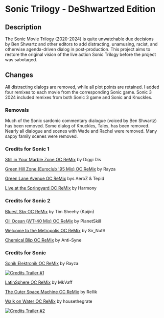 # Sonic Trilogy - DeShwartzed Edition

## Description
The Sonic Movie Trilogy (2020-2024) is quite unwatchable 
due decisions by Ben Shwartz and other editors to add 
distracting, unamusing, racist, and otherwise agenda-driven dialog
in post-production. 
This project aims to restore the original vision of the live action Sonic Trilogy
before the project was sabotaged.

## Changes
All distracting dialogs are removed, while all plot points are retained.
I added four remixes to each movie from the corresponding Sonic game. 
Sonic 3 2024 included remixes from both Sonic 3 game and Sonic and Knuckles.

### Removals
Much of the Sonic sardonic commentary dialogue (voiced by Ben Shwartz) has been removed.
Some dialog of Knuckles, Tales, has been removed.
Nearly all dialogue and scenes with Wade and Rachel were removed.
Many sappy family scenes were removed.

### Credits for Sonic 1
[Still in Your Marble Zone OC ReMix](https://ocremix.org/remix/OCR01580)
by Diggi Dis

[Green Hill Zone (Euroclub '95 Mix) OC ReMix](https://ocremix.org/remix/OCR00986)
by Rayza

[Green Lane Avenue OC ReMix](https://ocremix.org/remix/OCR01624)
bys AeroZ & Tepid

[Live at the Springyard OC ReMix](https://ocremix.org/remix/OCR01346)
by Harmony


### Credits for Sonic 2
[Bluest Sky OC ReMix](https://ocremix.org/remix/OCR00337)
by Tim Sheehy (Kaijin)

[Oil Ocean (WT-40 Mix) OC ReMix](https://ocremix.org/remix/OCR01600)
by PlanetSkill

[Welcome to the Metropolis OC ReMix](https://ocremix.org/remix/OCR00968)
by Sir_NutS

[Chemical Blip OC ReMix](https://ocremix.org/remix/OCR02337)
by Anti-Syne

### Credits for Sonic 

[Sonik Elektronik OC ReMix](https://ocremix.org/remix/OCR01181)
by Rayza

[![Credits Trailer #1](https://img.youtube.com/vi/37vFHrV3aNY/0.jpg)](https://www.youtube.com/watch?v=37vFHrV3aNY)

[LatinSphere OC ReMix](https://ocremix.org/remix/OCR00246)
by MkVaff

[The Outer Space Machine OC ReMix](https://ocremix.org/remix/OCR01196)
by Rellik

[Walk on Water OC ReMix](https://ocremix.org/remix/OCR01527)
by housethegrate

[![Credits Trailer #2](https://img.youtube.com/vi/Y-2jS-OnWP8/0.jpg)](https://www.youtube.com/watch?v=Y-2jS-OnWP8)

